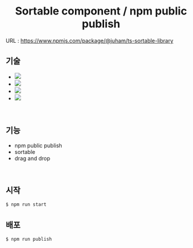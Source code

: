 ﻿<h1 align="center">Sortable component / npm public publish</h1>

URL : https://www.npmjs.com/package/@juham/ts-sortable-library

<h2>기술</h2>
<ul>
    <li><img src="https://img.shields.io/badge/NPM-CB3837?style=flat-square&logo=NPM&logoColor=white"/> </li>
    <li><img src="https://img.shields.io/badge/TypeScript-3178C6?style=flat-square&logo=TypeScript&logoColor=white"/></li>
    <li><img src="https://img.shields.io/badge/React-61DAFB?style=flat-square&logo=React&logoColor=white"/></li>
    <li><img src="https://img.shields.io/badge/CSS-1572B6?style=flat-square&logo=CSS&logoColor=white"/></li>
</ul>

<br />

<h2>기능</h2>
<ul>
    <li> npm public publish </li>
    <li> sortable </li>
    <li> drag and drop </li>
</ul>

<br />

<h2>시작</h2>

```sh
$ npm run start
```

<h2>배포</h2>

```sh
$ npm run publish
```
